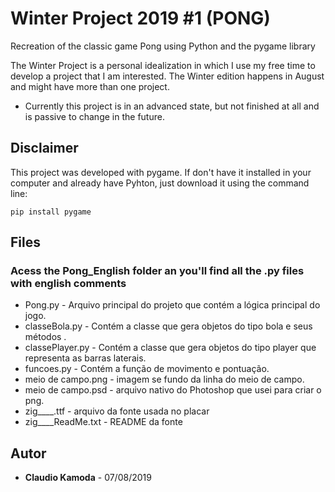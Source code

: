 # Winter Project 2019 #1 (PONG)
Recreation of the classic game Pong using Python and the pygame library

The Winter Project is a personal idealization in which I use my free time to develop a project that I am interested. The Winter edition happens in August and might have more than one project.
* Currently this project is in an advanced state, but not finished at all and is passive to change in the future.

## Disclaimer
This project was developed with pygame. If don't have it installed in your computer and already have Pyhton, just download it using the command line: 
```
pip install pygame
```

## Files

### Acess the Pong_English folder an you'll find all the .py files with english comments

* Pong.py - Arquivo principal do projeto que contém a lógica principal do jogo.
* classeBola.py - Contém a classe que gera objetos do tipo bola e seus métodos .
* classePlayer.py - Contém a classe que gera objetos do tipo player que representa as barras laterais.
* funcoes.py - Contém a função de movimento e pontuação.
* meio de campo.png - imagem se fundo da linha do meio de campo.
* meio de campo.psd - arquivo nativo do Photoshop que usei para criar o png.
* zig____.ttf - arquivo da fonte usada no placar
* zig____ReadMe.txt - README da fonte


## Autor

* **Claudio Kamoda** - 07/08/2019
